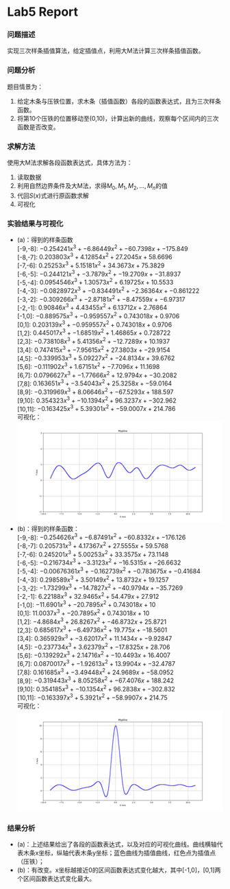 # Lab5 Report


### 问题描述
实现三次样条插值算法，给定插值点，利用大M法计算三次样条插值函数。
### 问题分析
题目情景为：
1. 给定木条与压铁位置，求木条（插值函数）各段的函数表达式，且为三次样条函数。
2. 将第10个压铁的位置移动至(0,10)，计算出新的曲线，观察每个区间内的三次函数是否改变。
### 求解方法
使用大M法求解各段函数表达式，具体方法为：
1. 读取数据
2. 利用自然边界条件及大M法，求得$M_0,M_1,M_2,...,M_n$的值
3. 代回$S(x)$式进行原函数求解
4. 可视化
### 实验结果与可视化
- (a)：得到的样条函数<br>
[-9,-8]: $-0.254241x^3+-6.86449x^2+-60.7398x+-175.849$<br>
[-8,-7]: $0.203803x^3+4.12854x^2+27.2045x+58.6696$<br>
[-7,-6]: $0.25253x^3+5.15181x^2+34.3673x+75.3829$<br>
[-6,-5]: $-0.244121x^3+-3.7879x^2+-19.2709x+-31.8937$<br>
[-5,-4]: $0.0954546x^3+1.30573x^2+6.19725x+10.5533$<br>
[-4,-3]: $-0.0828972x^3+-0.834491x^2+-2.36364x+-0.861222$<br>
[-3,-2]: $-0.309266x^3+-2.87181x^2+-8.47559x+-6.97317$<br>
[-2,-1]: $0.90846x^3+4.43455x^2+6.13712x+2.76864$<br>
[-1,0]: $-0.889575x^3+-0.959557x^2+0.743018x+0.9706$<br>
[0,1]: $0.203139x^3+-0.959557x^2+0.743018x+0.9706$<br>
[1,2]: $0.445017x^3+-1.68519x^2+1.46865x+0.728722$<br>
[2,3]: $-0.738108x^3+5.41356x^2+-12.7289x+10.1937$<br>
[3,4]: $0.747415x^3+-7.95615x^2+27.3803x+-29.9154$<br>
[4,5]: $-0.339953x^3+5.09227x^2+-24.8134x+39.6762$<br>
[5,6]: $-0.111902x^3+1.67151x^2+-7.7096x+11.1698$<br>
[6,7]: $0.0796627x^3+-1.77666x^2+12.9794x+-30.2082$<br>
[7,8]: $0.163651x^3+-3.54043x^2+25.3258x+-59.0164$<br>
[8,9]: $-0.319969x^3+8.06646x^2+-67.5293x+188.597$<br>
[9,10]: $0.354323x^3+-10.1394x^2+96.3237x+-302.962$<br>
[10,11]: $-0.163425x^3+5.39301x^2+-59.0007x+214.786$<br>
可视化：
![alt text](Qa.png)
- (b)：得到的样条函数：<br>
[-9,-8]: $-0.254626x^3+-6.87491x^2+-60.8332x+-176.126$<br>
[-8,-7]: $0.205731x^3+4.17367x^2+27.5555x+59.5768$<br>
[-7,-6]: $0.245201x^3+5.00253x^2+33.3575x+73.1148$<br>
[-6,-5]: $-0.216734x^3+-3.3123x^2+-16.5315x+-26.6632$<br>
[-5,-4]: $-0.00676361x^3+-0.162739x^2+-0.783675x+-0.41684$<br>
[-4,-3]: $0.298589x^3+3.50149x^2+13.8732x+19.1257$<br>
[-3,-2]: $-1.73299x^3+-14.7827x^2+-40.9794x+-35.7269$<br>
[-2,-1]: $6.22188x^3+32.9465x^2+54.479x+27.912$<br>
[-1,0]: $-11.6901x^3+-20.7895x^2+0.743018x+10$<br>
[0,1]: $11.0037x^3+-20.7895x^2+0.743018x+10$<br>
[1,2]: $-4.8684x^3+26.8267x^2+-46.8732x+25.8721$<br>
[2,3]: $0.685617x^3+-6.49736x^2+19.775x+-18.5601$<br>
[3,4]: $0.365929x^3+-3.62017x^2+11.1434x+-9.92847$<br>
[4,5]: $-0.237734x^3+3.62379x^2+-17.8325x+28.706$<br>
[5,6]: $-0.139292x^3+2.14716x^2+-10.4493x+16.4007$<br>
[6,7]: $0.0870017x^3+-1.92613x^2+13.9904x+-32.4787$<br>
[7,8]: $0.161685x^3+-3.49448x^2+24.9689x+-58.0952$<br>
[8,9]: $-0.319443x^3+8.05258x^2+-67.4076x+188.242$<br>
[9,10]: $0.354185x^3+-10.1354x^2+96.2838x+-302.832$<br>
[10,11]: $-0.163397x^3+5.3921x^2+-58.9907x+214.75$<br>
可视化：
![alt text](Qb.png)
### 结果分析
- (a)：上述结果给出了各段的函数表达式，以及对应的可视化曲线。曲线横轴代表木条x坐标，纵轴代表木条y坐标；蓝色曲线为插值曲线，红色点为插值点（压铁）；
- (b)：有改变。x坐标越接近0的区间函数表达式变化越大，其中[-1,0]，[0,1]两个区间函数表达式变化最大。